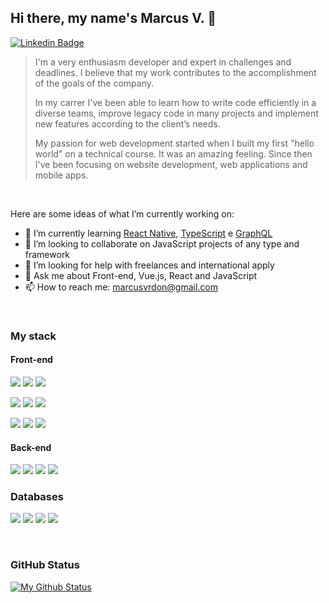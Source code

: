 ## Hi there, my name's Marcus V. 👋
[![Linkedin Badge](https://img.shields.io/badge/-LinkedIn-blue?style=flat-square&logo=Linkedin&logoColor=white&link=https://www.linkedin.com/in/marcusvrdon)](https://www.linkedin.com/in/marcusvrdon)

> I'm a very enthusiasm developer and expert in challenges and deadlines. I believe that my work contributes to the accomplishment of the goals of the company.
>
> In my carrer I've been able to learn how to write code efficiently in a diverse teams, improve legacy code in many projects and implement new features according to the client’s needs.
>
> My passion for web development started when I built my first "hello world" on a technical course. It was an amazing feeling. Since then I've been focusing on website development, web applications and mobile apps.

<br>

Here are some ideas of what I’m currently working on:

<!-- - 🔭 I’m currently working on ... -->
- 🌱 I’m currently learning [React Native](https://reactnative.dev/), [TypeScript](https://www.typescriptlang.org/) e [GraphQL](https://graphql.org/)
- 👯 I’m looking to collaborate on JavaScript projects of any type and framework
- 🤔 I’m looking for help with freelances and international apply
- 💬 Ask me about Front-end, Vue.js, React and JavaScript
- 📫 How to reach me: [marcusvrdon@gmail.com](mailto:marcusvrdon@gmail.com)
<!-- - 😄 Pronouns: enthusiasm developer, challenges, deadlines -->
<!-- - ⚡ Fun fact: ... -->

<br>

### My stack
#### Front-end
<p>
  <img src="https://img.shields.io/badge/HTML%20-%23333?&style=for-the-badge&logo=html5"/>
  <img src="https://img.shields.io/badge/CSS%20-%23333?&style=for-the-badge&logo=css3&logoColor=157286"/>
  <img src="https://img.shields.io/badge/Javascript%20-%23333?&style=for-the-badge&logo=javascript"/>
</p>
<p>
  <img src="https://img.shields.io/badge/SASS%20-%23333?&style=for-the-badge&logo=sass"/>
  <img src="https://img.shields.io/badge/jQuery%20-%23333?&style=for-the-badge&logo=jquery&logoColor=0769ad"/>
  <img src="https://img.shields.io/badge/TypeScript%20-%23333?&style=for-the-badge&logo=typescript&logoColor=007acc"/>
</p>
<p>
  <img src="https://img.shields.io/badge/Vue.js%20-%23333?&style=for-the-badge&logo=vue.js"/>
  <img src="https://img.shields.io/badge/React%20-%23333?&style=for-the-badge&logo=react"/>
  <img src="https://img.shields.io/badge/Angular%20-%23333?&style=for-the-badge&logo=angular&logoColor=dd0031"/>
</p>

#### Back-end
<p>
  <img src="https://img.shields.io/badge/Node.js%20-%23333?&style=for-the-badge&logo=node.js"/>
  <img src="https://img.shields.io/badge/PHP%20-%23333?&style=for-the-badge&logo=php"/>
  <img src="https://img.shields.io/badge/Laravel%20-%23333?&style=for-the-badge&logo=laravel"/>
  <img src="https://img.shields.io/badge/Express%20-%23333?&style=for-the-badge&logo=expressjs"/>
</p>

### Databases
<p>
  <img src="https://img.shields.io/badge/MySQL%20-%23333?&style=for-the-badge&logo=mysql"/>
  <img src="https://img.shields.io/badge/PostgreSQL%20-%23333?&style=for-the-badge&logo=postgresql&logoColor=336791"/>
  <img src="https://img.shields.io/badge/MongoDB%20-%23333?&style=for-the-badge&logo=mongodb"/>
  <img src="https://img.shields.io/badge/Firebase%20-%23333?&style=for-the-badge&logo=firebase"/>
</p>

<br>

### GitHub Status
[![My Github Status](https://github-readme-stats.vercel.app/api?username=MarcusVRdoN&count_private=true&show_icons=true)](https://github.com/MarcusVRdoN)
